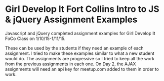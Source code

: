 Girl Develop It Fort Collins Intro to JS & jQuery Assignment Examples
=====================================================================

Javascript and jQuery completed assignment examples for Girl Develop It FoCo Class on 1/10/15-1/11/15.

These can be used by the students if they need an example of each assignment.  I tried to make these examples 
similar to what a new student would do.
The assignments are progressive so I tried to keep all the work from the previous assignments in each one.
On Day 2, the AJAX assignments will need an api key for meetup.com added to them in order to work.

